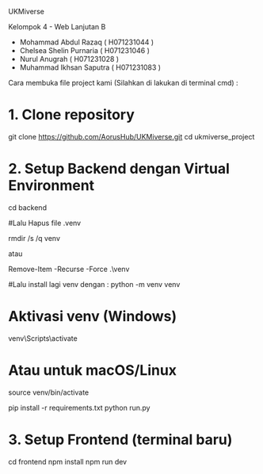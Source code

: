 UKMiverse

Kelompok 4 - Web Lanjutan B
- Mohammad Abdul Razaq ( H071231044 )
- Chelsea Shelin Purnaria ( H071231046 )
- Nurul Anugrah ( H071231028 )
- Muhammad Ikhsan Saputra ( H071231083 )

Cara membuka file project kami (Silahkan di lakukan di terminal cmd) :
# 1. Clone repository
git clone https://github.com/AorusHub/UKMiverse.git
cd ukmiverse_project

# 2. Setup Backend dengan Virtual Environment
cd backend

#Lalu Hapus file .venv

rmdir /s /q venv

atau

Remove-Item -Recurse -Force .\venv

#Lalu install lagi venv dengan :
python -m venv venv

# Aktivasi venv (Windows)
venv\Scripts\activate

# Atau untuk macOS/Linux
source venv/bin/activate

pip install -r requirements.txt
python run.py

# 3. Setup Frontend (terminal baru)
cd frontend
npm install
npm run dev
